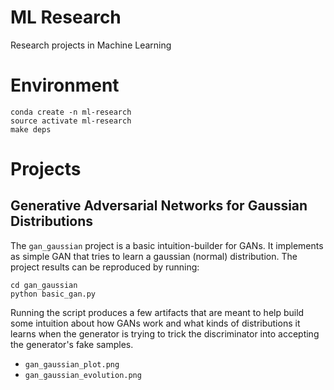 # ML Research
Research projects in Machine Learning


# Environment

```
conda create -n ml-research
source activate ml-research
make deps
```

# Projects

## Generative Adversarial Networks for Gaussian Distributions

The `gan_gaussian` project is a basic intuition-builder for GANs. It implements
as simple GAN that tries to learn a gaussian (normal) distribution. The project
results can be reproduced by running:

```
cd gan_gaussian
python basic_gan.py
```

Running the script produces a few artifacts that are meant to help build some
intuition about how GANs work and what kinds of distributions it learns when
the generator is trying to trick the discriminator into accepting the
generator's fake samples.

- `gan_gaussian_plot.png`
- `gan_gaussian_evolution.png`
